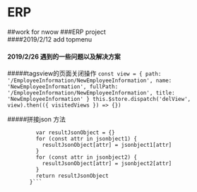 # ERP
##work for nwow 
###ERP project  
####2019/2/12 add topmenu  
#### 2019/2/26 遇到的一些问题以及解决方案
#####tagsview的页面关闭操作
```const view = { path: '/EmployeeInformation/NewEmployeeInformation', name: 'NewEmployeeInformation', fullPath: '/EmployeeInformation/NewEmployeeInformation', title: 'NewEmployeeInformation' } this.$store.dispatch('delView', view).then(({ visitedViews }) => {})```  
          
#####拼接json 方法
```extend(jsonbject1, jsonbject2) {
         var resultJsonObject = {}
         for (const attr in jsonbject1) {
           resultJsonObject[attr] = jsonbject1[attr]
         }
         for (const attr in jsonbject2) {
           resultJsonObject[attr] = jsonbject2[attr]
         }
         return resultJsonObject
       }```